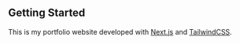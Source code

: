 ## Getting Started

This is my portfolio website developed with [Next.js](https://nextjs.org/) and [TailwindCSS](https://tailwindui.com/).
